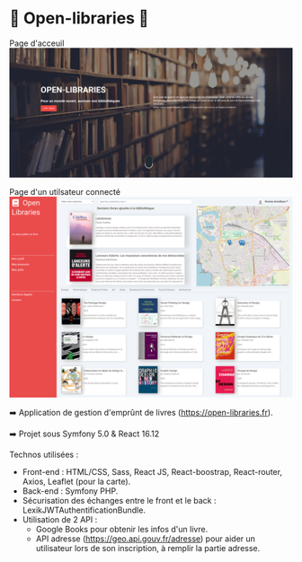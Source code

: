 # :closed_book: Open-libraries :closed_book:


Page d'acceuil
![Page d'acceuil](./home.png "acceuil")

Page d'un utilsateur connecté
![Page utilisateur connecté](./home-user.png "acceuil")


:arrow_right:   Application de gestion d'emprûnt de livres (https://open-libraries.fr).

:arrow_right:   Projet sous Symfony 5.0 & React 16.12

Technos utilisées :

* Front-end : HTML/CSS, Sass, React JS, React-boostrap, React-router, Axios, Leaflet (pour la carte).
* Back-end : Symfony PHP.
* Sécurisation des échanges entre le front et le back : LexikJWTAuthentificationBundle.
* Utilisation de 2 API : 
  * Google Books pour obtenir les infos d'un livre.
  * API adresse (https://geo.api.gouv.fr/adresse) pour aider un utilisateur lors de son inscription, à remplir la partie adresse.

